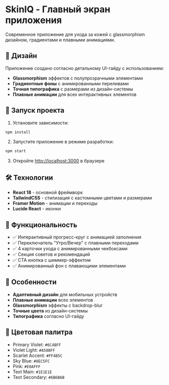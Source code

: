 # SkinIQ - Главный экран приложения

Современное приложение для ухода за кожей с glassmorphism дизайном, градиентами и плавными анимациями.

## 🎨 Дизайн

Приложение создано согласно детальному UI-гайду с использованием:

- **Glassmorphism** эффектов с полупрозрачными элементами
- **Градиентные фоны** с анимированными переливами
- **Точная типографика** с размерами из дизайн-системы
- **Плавные анимации** для всех интерактивных элементов

## 🚀 Запуск проекта

1. Установите зависимости:
```bash
npm install
```

2. Запустите приложение в режиме разработки:
```bash
npm start
```

3. Откройте [http://localhost:3000](http://localhost:3000) в браузере

## 🛠 Технологии

- **React 18** - основной фреймворк
- **TailwindCSS** - стилизация с кастомными цветами и размерами
- **Framer Motion** - анимации и переходы
- **Lucide React** - иконки

## 📱 Функциональность

- ✅ Интерактивный прогресс-круг с анимацией заполнения
- ✅ Переключатель "Утро/Вечер" с плавными переходами
- ✅ 4 карточки ухода с анимированными чекбоксами
- ✅ Секция советов и рекомендаций
- ✅ CTA кнопка с шиммер-эффектом
- ✅ Анимированный фон с плавающими элементами

## 🎯 Особенности

- **Адаптивный дизайн** для мобильных устройств
- **Плавные анимации** всех элементов
- **Glassmorphism** эффекты с backdrop-blur
- **Точные цвета** из дизайн-системы
- **Типографика** согласно UI-гайду

## 📐 Цветовая палитра

- Primary Violet: `#6C4BFF`
- Violet Light: `#A58BFF`
- Scarlet Accent: `#FF4B5C`
- Sky Blue: `#8EC5FC`
- Pink: `#E0AFFF`
- Text Main: `#1E1E1E`
- Text Secondary: `#6B6B6B`